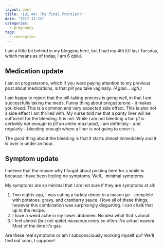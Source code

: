 ```yaml
---
layout: post
title: "IUI #4: The final frontier?"
date: "2017-11-13"
categories:
  - pregnancy
tags:
  - conception
---
```


I am a little bit behind in my blogging here, but I had my 4th IUI last Tuesday, which means as of today, I am 6 dpiui.

## Medication update

I am on progesterone, which if you were paying attention to my previous post about medications, is that pill you take vaginally. _(Again... ugh.)_

I am happy to report that the pill-taking process is going well, in that I am successfully taking the meds. Funny thing about progesterone - it makes you bleed. This is a common and very expected side effect. This is also not a side effect I am thrilled with. My nurse told me that a panty liner will be sufficient for the bleeding. It is not. While I am not bleeding a ton _(it is certainly not enough to fill an entire maxi pad)_, I am definitely - and regularly - bleeding enough where a liner is not going to cover it.

The good thing about the bleeding is that it starts almost immediately and it is over in under an hour.

## Symptom update

I believe that the reason why I forgot about posting here for a while is because I have been feeling no symptoms. Well... minimal symptoms.

My symptoms are so minimal that I am not sure if they are symptoms at all:

1. Two nights ago, I was eating a turkey dinner in a mason jar - complete with potatoes, gravy, and cranberry sauce. I love all of these things; however this combination was surprisingly disgusting. I can chalk that up to the recipe.
1. I have a weird ache in my lower abdomen. No idea what that's about.
1. I feel almost (but not quite) nauseous every so often. No actual nausea. Most of the time it's gas.

Are these real symptoms or am I subconsciously working myself up? We'll find out soon, I suppose!
